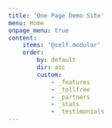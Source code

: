 ```yaml
---
title: 'One Page Demo Site'
menu: Home
onpage_menu: true
content:
    items: '@self.modular'
    order:
        by: default
        dir: asc
        custom:
            - _features
            - _tollfree
            - _partners
            - _stats
            - _testimonials
---
```

